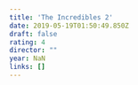 ```yaml
---
title: 'The Incredibles 2'
date: 2019-05-19T01:50:49.850Z
draft: false
rating: 4
director: ""
year: NaN
links: []
---
```


